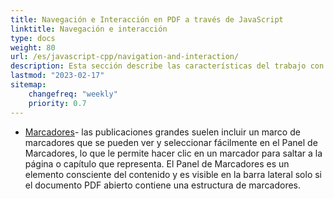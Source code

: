 ```yaml
---
title: Navegación e Interacción en PDF a través de JavaScript
linktitle: Navegación e interacción
type: docs
weight: 80
url: /es/javascript-cpp/navigation-and-interaction/
description: Esta sección describe las características del trabajo con enlaces, acciones y marcadores en JavaScript.
lastmod: "2023-02-17"
sitemap:
    changefreq: "weekly"
    priority: 0.7
---
```


- [Marcadores](/pdf/es/javascript-cpp/bookmark/)- las publicaciones grandes suelen incluir un marco de marcadores que se pueden ver y seleccionar fácilmente en el Panel de Marcadores, lo que le permite hacer clic en un marcador para saltar a la página o capítulo que representa. El Panel de Marcadores es un elemento consciente del contenido y es visible en la barra lateral solo si el documento PDF abierto contiene una estructura de marcadores.
